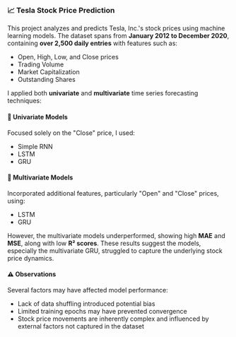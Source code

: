 
### 📈 Tesla Stock Price Prediction

This project analyzes and predicts Tesla, Inc.'s stock prices using machine learning models. The dataset spans from **January 2012 to December 2020**, containing **over 2,500 daily entries** with features such as:

- Open, High, Low, and Close prices  
- Trading Volume  
- Market Capitalization  
- Outstanding Shares

I applied both **univariate** and **multivariate** time series forecasting techniques:

#### 🔹 Univariate Models
Focused solely on the "Close" price, I used:
- Simple RNN  
- LSTM  
- GRU  

#### 🔹 Multivariate Models
Incorporated additional features, particularly "Open" and "Close" prices, using:
- LSTM  
- GRU  

However, the multivariate models underperformed, showing high **MAE** and **MSE**, along with low **R² scores**. These results suggest the models, especially the multivariate GRU, struggled to capture the underlying stock price dynamics.

#### ⚠️ Observations
Several factors may have affected model performance:
- Lack of data shuffling introduced potential bias  
- Limited training epochs may have prevented convergence  
- Stock price movements are inherently complex and influenced by external factors not captured in the dataset
